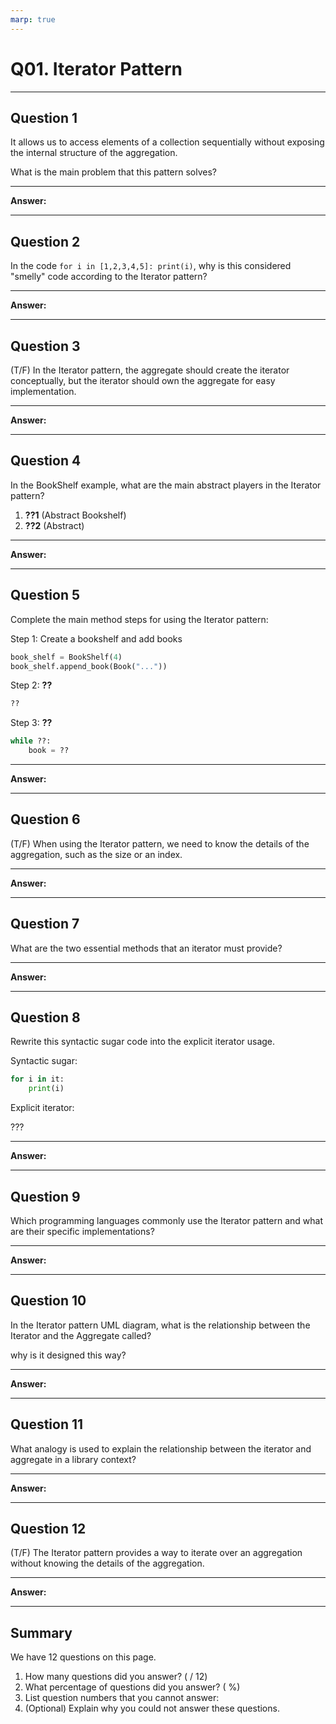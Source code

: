 ```yaml
---
marp: true
---
```


# Q01. Iterator Pattern

---

## Question 1

It allows us to access elements of a collection sequentially without exposing the internal structure of the aggregation.

What is the main problem that this pattern solves?

---

**Answer:**


---

## Question 2

In the code `for i in [1,2,3,4,5]: print(i)`, why is this considered "smelly" code according to the Iterator pattern?

---

**Answer:**


---

## Question 3

(T/F) In the Iterator pattern, the aggregate should create the iterator conceptually, but the iterator should own the aggregate for easy implementation.

---

**Answer:**


---

## Question 4

In the BookShelf example, what are the main abstract players in the Iterator pattern?

1. **??1** (Abstract Bookshelf)
2. **??2** (Abstract)

---

**Answer:**


---

## Question 5

Complete the main method steps for using the Iterator pattern:

Step 1: Create a bookshelf and add books

```python
book_shelf = BookShelf(4)
book_shelf.append_book(Book("..."))
```

Step 2: **??**

```python
??
```

Step 3: **??**

```python
while ??:
    book = ??
```

---

**Answer:**


---

## Question 6

(T/F) When using the Iterator pattern, we need to know the details of the aggregation, such as the size or an index.

---

**Answer:**


---

## Question 7

What are the two essential methods that an iterator must provide?

---

**Answer:**


---

## Question 8

Rewrite this syntactic sugar code into the explicit iterator usage.

Syntactic sugar:

```python
for i in it:
    print(i)
```

Explicit iterator:

???

---

**Answer:**


---

## Question 9

Which programming languages commonly use the Iterator pattern and what are their specific implementations?

---

**Answer:**


---

## Question 10

In the Iterator pattern UML diagram, what is the relationship between the Iterator and the Aggregate called?

why is it designed this way?

---

**Answer:**


---

## Question 11

What analogy is used to explain the relationship between the iterator and aggregate in a library context?

---

**Answer:**


---

## Question 12

(T/F) The Iterator pattern provides a way to iterate over an aggregation without knowing the details of the aggregation.

---

**Answer:**


---

## Summary

We have 12 questions on this page.

1. How many questions did you answer? ( / 12)
2. What percentage of questions did you answer? (  %)
3. List question numbers that you cannot answer:
4. (Optional) Explain why you could not answer these questions.
